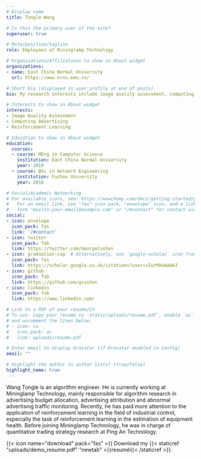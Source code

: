 ```yaml
---
# Display name
title: Tongle Wang

# Is this the primary user of the site?
superuser: true

# Role/position/tagline
role: Employees at Mininglamp Technology 

# Organizations/Affiliations to show in About widget
organizations:
- name: East China Normal University
  url: https://www.ecnu.edu.cn/

# Short bio (displayed in user profile at end of posts)
bio: My research interests include image quality assessment, computing advertising and reinforcement learning.

# Interests to show in About widget
interests:
- Image Quality Assessment
- Computing Advertising
- Reinforcement Learning

# Education to show in About widget
education:
  courses:
  - course: MEng in Computer Science
    institution: East China Normal University
    year: 2019
  - course: BSc in Network Engineering
    institution: Fuzhou University
    year: 2016

# Social/Academic Networking
# For available icons, see: https://wowchemy.com/docs/getting-started/page-builder/#icons
#   For an email link, use "fas" icon pack, "envelope" icon, and a link in the
#   form "mailto:your-email@example.com" or "/#contact" for contact widget.
social:
- icon: envelope
  icon_pack: fas
  link: '/#contact'
- icon: twitter
  icon_pack: fab
  link: https://twitter.com/GeorgeCushen
- icon: graduation-cap  # Alternatively, use `google-scholar` icon from `ai` icon pack
  icon_pack: fas
  link: https://scholar.google.co.uk/citations?user=sIwtMXoAAAAJ
- icon: github
  icon_pack: fab
  link: https://github.com/gcushen
- icon: linkedin
  icon_pack: fab
  link: https://www.linkedin.com/

# Link to a PDF of your resume/CV.
# To use: copy your resume to `static/uploads/resume.pdf`, enable `ai` icons in `params.toml`, 
# and uncomment the lines below.
# - icon: cv
#   icon_pack: ai
#   link: uploads/resume.pdf

# Enter email to display Gravatar (if Gravatar enabled in Config)
email: ""

# Highlight the author in author lists? (true/false)
highlight_name: true
---
```


Wang Tongle is an algorithm engineer. He is currently working at Mininglamp Technology, mainly responsible for algorithm research in advertising budget allocation, advertising attribution and abnormal advertising traffic monitoring. 
Recently, he has paid more attention to the application of reinforcement learning in the field of industrial control, especially the task of reinforcement learning in the estimation of equipment health. Before joining Mininglamp Technology, 
he was in charge of quantitative trading strategy research at Ping An Technology. 

{{< icon name="download" pack="fas" >}} Download my {{< staticref "uploads/demo_resume.pdf" "newtab" >}}resumé{{< /staticref >}}.
